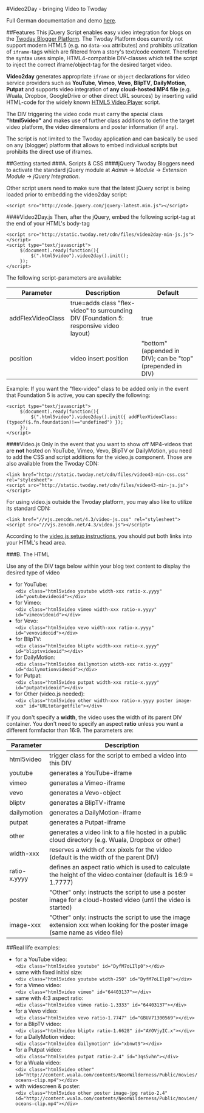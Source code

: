 #Video2Day - bringing Video to Twoday

Full German documentation and demo [here](http://cdn.twoday.net/stories/videoplayer).

##Features
This jQuery Script enables easy video integration for blogs on the [Twoday Blogger Platform](http://twoday.net). The Twoday Platform does currently not support modern HTML5 (e.g. no ```data-xxx``` attributes) and prohibits utilization of ```iframe```-tags which are filtered from a story's text/code content. Therefore the syntax uses simple, HTML4-compatible DIV-classes which tell the script to inject the correct iframe/object-tag for the desired target video.

**Video2day** generates appropriate ```iframe``` or ```object``` declarations for video service providers such as **YouTube**, **Vimeo**, **Vevo**, **BlipTV**, **DailyMotion**, **Putpat** and supports video integration of **any cloud-hosted MP4 file** (e.g. Wuala, Dropbox, GoogleDrive or other direct URL sources) by inserting valid HTML-code for the widely known [HTML5 Video Player](http://www.videojs.com/) script.

The DIV triggering the video code must carry the special class **"html5video"** and makes use of further class additions to define the target video platform, the video dimensions and poster information (if any).

The script is not limited to the Twoday application and can basically be used on any (blogger) platform that allows to embed individual scripts but prohibits the direct use of iframes.

##Getting started
###A. Scripts & CSS
####jQuery
Twoday Bloggers need to activate the standard jQuery module at _Admin_ &rarr; _Module_ &rarr; _Extension Module_ &rarr; _jQuery Integration_.

Other script users need to make sure that the latest jQuery script is being loaded prior to embedding the video2day script:

    <script src="http://code.jquery.com/jquery-latest.min.js"></script>

####Video2Day.js
Then, after the jQuery, embed the following script-tag at the end of your HTML's body-tag

    <script src="http://static.twoday.net/cdn/files/video2day-min-js.js"></script>
    <script type="text/javascript">
         $(document).ready(function(){
             $(".html5video").video2day().init();
         });
    </script>

The following script-parameters are available:

 Parameter | Description | Default
 --------- | ----------- | -------
 addFlexVideoClass | true=adds class "flex-video" to surrounding DIV (Foundation 5: responsive video layout) | true
 position | video insert position  | "bottom" (appended in DIV); can be "top" (prepended in DIV)
 
Example: If you want the "flex-video" class to be added only in the event that Foundation 5 is active, you can specify the following:

    <script type="text/javascript">
         $(document).ready(function(){
             $(".html5video").video2day().init({ addFlexVideoClass: (typeof($.fn.foundation)!=="undefined") });
         });
    </script>

####Video.js
Only in the event that you want to show off MP4-videos that are **not** hosted on YouTube, Vimeo, Vevo, BlipTV or DailyMotion, you need to add the CSS and script additions for the video.js component. Those are also available from the Twoday CDN:

    <link href="http://static.twoday.net/cdn/files/video43-min-css.css" rel="stylesheet">
    <script src="http://static.twoday.net/cdn/files/video43-min-js.js"></script>

For using video.js outside the Twoday platform, you may also like to utilize its standard CDN:

    <link href="//vjs.zencdn.net/4.3/video-js.css" rel="stylesheet">
    <script src="//vjs.zencdn.net/4.3/video.js"></script>

According to the [video.js setup instructions](https://github.com/videojs/video.js/blob/stable/docs/guides/setup.md), you should put both links into your HTML's head area.

###B. The HTML

Use any of the DIV tags below within your blog text content to display the desired type of video

* for YouTube:<br>
`<div class="html5video youtube width-xxx ratio-x.yyyy" id="youtubevideoid"></div>`
* for Vimeo:<br>
`<div class="html5video vimeo width-xxx ratio-x.yyyy" id="vimeovideoid"></div>`
* for Vevo:<br>
`<div class="html5video vevo width-xxx ratio-x.yyyy" id="vevovideoid"></div>`
* for BlipTV:<br>
`<div class="html5video bliptv width-xxx ratio-x.yyyy" id="bliptvvideoid"></div>`
* for DailyMotion:<br>
`<div class="html5video dailymotion width-xxx ratio-x.yyyy" id="dailymotionvideoid"></div>`
* for Putpat:<br>
`<div class="html5video putpat width-xxx ratio-x.yyyy" id="putpatvideoid"></div>`
* for Other (video.js needed):<br>
`<div class="html5video other width-xxx ratio-x.yyyy poster image-xxx" id="URLtotargetfile"></div>`

If you don't specify a **width**, the video uses the width of its parent DIV container. You don't need to specify an aspect **ratio** unless you want a different formfactor than 16:9. The parameters are:

 Parameter | Description
 --------- | -----------
 html5video | trigger class for the script to embed a video into this DIV
 youtube | generates a YouTube-iframe
 vimeo | generates a Vimeo-iframe
 vevo | generates a Vevo-object
 bliptv | generates a BlipTV-iframe
 dailymotion | generates a DailyMotion-iframe
 putpat | generates a Putpat-iframe
 other | generates a video link to a file hosted in a public cloud directory (e.g. Wuala, Dropbox or other)
 width-xxx | reserves a width of xxx pixels for the video (default is the width of the parent DIV)
 ratio-x.yyyy | defines an aspect ratio which is used to calculate the height of the video container (default is 16:9 = 1.7777)
 poster | "Other" only: instructs the script to use a poster image for a cloud-hosted video (until the video is started)
 image-xxx | "Other" only: instructs the script to use the image extension xxx when looking for the poster image (same name as video file)

##Real life examples:
* for a YouTube video:<br>
`<div class="html5video youtube" id="DyfM7oLIlp0"></div>`
* same with fixed initial size:<br>
`<div class="html5video youtube width-250" id="DyfM7oLIlp0"></div>`
* for a Vimeo video:<br>
`<div class="html5video vimeo" id="64403137"></div>`
* same with 4:3 aspect ratio:<br>
`<div class="html5video vimeo ratio-1.3333" id="64403137"></div>`
* for a Vevo video:<br>
`<div class="html5video vevo ratio-1.7747" id="GBUV71300569"></div>`
* for a BlipTV video:<br>
`<div class="html5video bliptv ratio-1.6628" id="AYOVjyIC.x"></div>`
* for a DailyMotion video:<br>
`<div class="html5video dailymotion" id="xbnwt9"></div>`
* for a Putpat video:<br>
`<div class="html5video putpat ratio-2.4" id="3qs5vhn"></div>`
* for a Wuala video:<br>
`<div class="html5video other" id="http://content.wuala.com/contents/NeonWilderness/Public/movies/oceans-clip.mp4"></div>`
* with widescreen & poster:<br>
`<div class="html5video other poster image-jpg ratio-2.4" id="http://content.wuala.com/contents/NeonWilderness/Public/movies/oceans-clip.mp4"></div>`